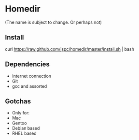 Homedir
==

(The name is subject to change. Or perhaps not)

Install
--

curl https://raw.github.com/jspc/homedir/master/install.sh | bash


Dependencies
--

 * Internet connection
 * Git
 * gcc and assorted

Gotchas
--

 * Only for:
  * Mac
  * Gentoo
  * Debian based
  * RHEL based
